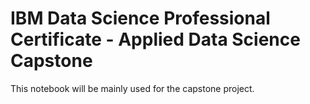 # IBM Data Science Professional Certificate - Applied Data Science Capstone

This notebook will be mainly used for the capstone project.